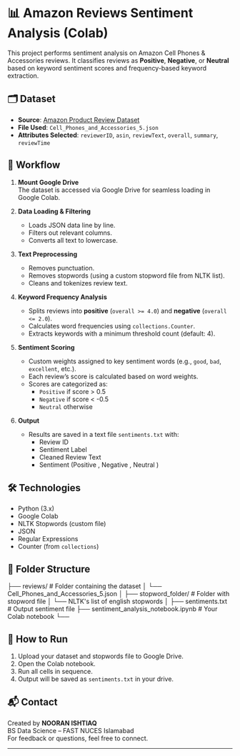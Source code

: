 # 📊 Amazon Reviews Sentiment Analysis (Colab)

This project performs sentiment analysis on Amazon Cell Phones & Accessories reviews. It classifies reviews as **Positive**, **Negative**, or **Neutral** based on keyword sentiment scores and frequency-based keyword extraction.

## 🗂 Dataset

- **Source**: [Amazon Product Review Dataset](https://nijianmo.github.io/amazon/index.html)
- **File Used**: `Cell_Phones_and_Accessories_5.json`
- **Attributes Selected**: `reviewerID`, `asin`, `reviewText`, `overall`, `summary`, `reviewTime`

## 🧠 Workflow

1. **Mount Google Drive**  
   The dataset is accessed via Google Drive for seamless loading in Google Colab.

2. **Data Loading & Filtering**
   - Loads JSON data line by line.
   - Filters out relevant columns.
   - Converts all text to lowercase.

3. **Text Preprocessing**
   - Removes punctuation.
   - Removes stopwords (using a custom stopword file from NLTK list).
   - Cleans and tokenizes review text.

4. **Keyword Frequency Analysis**
   - Splits reviews into **positive** (`overall >= 4.0`) and **negative** (`overall <= 2.0`).
   - Calculates word frequencies using `collections.Counter`.
   - Extracts keywords with a minimum threshold count (default: 4).

5. **Sentiment Scoring**
   - Custom weights assigned to key sentiment words (e.g., `good`, `bad`, `excellent`, etc.).
   - Each review’s score is calculated based on word weights.
   - Scores are categorized as:
     - `Positive` if score > 0.5
     - `Negative` if score < -0.5
     - `Neutral` otherwise

6. **Output**
   - Results are saved in a text file `sentiments.txt` with:
     - Review ID
     - Sentiment Label
     - Cleaned Review Text
     - Sentiment (Positive , Negative , Neutral )


## 🛠 Technologies

- Python (3.x)
- Google Colab
- NLTK Stopwords (custom file)
- JSON
- Regular Expressions
- Counter (from `collections`)

## 📁 Folder Structure

├── reviews/ # Folder containing the dataset │ └── Cell_Phones_and_Accessories_5.json │ 
├── stopword_folder/ # Folder with stopword file │ └── NLTK's list of english stopwords │ 
├── sentiments.txt # Output sentiment file ├── sentiment_analysis_notebook.ipynb # Your Colab notebook └──


## 📌 How to Run

1. Upload your dataset and stopwords file to Google Drive.
2. Open the Colab notebook.
3. Run all cells in sequence.
4. Output will be saved as `sentiments.txt` in your drive.

## 📬 Contact

Created by **NOORAN ISHTIAQ**  
BS Data Science – FAST NUCES Islamabad  
For feedback or questions, feel free to connect.

---


